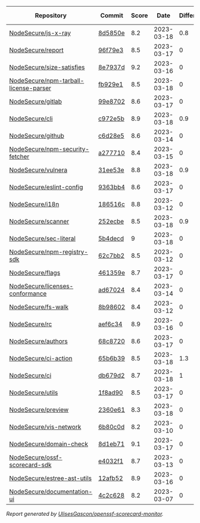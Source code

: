 <!-- OPENSSF-SCORECARD-MONITOR:START -->

| Repository | Commit | Score | Date | Difference | Report Link | StepSecurity Link |
| -- | -- | -- | -- | -- | -- | -- |
| [NodeSecure/js-x-ray](https://github.com/NodeSecure/js-x-ray) | [8d5850e](https://github.com/NodeSecure/js-x-ray/commit/8d5850e01dc8668113a7a9bc4463b1d7726fd489) | 8.2 | 2023-03-18 | 0.8 | [Full Report](https://deps.dev/project/github/nodesecure%2Fjs-x-ray) | [Fix it](http://app.stepsecurity.io/securerepo?repo=NodeSecure/js-x-ray) |
| [NodeSecure/report](https://github.com/NodeSecure/report) | [96f79e3](https://github.com/NodeSecure/report/commit/96f79e37e6f3440fac4215db5582f4769838e803) | 8.5 | 2023-03-17 | 0 | [Full Report](https://deps.dev/project/github/nodesecure%2Freport) | [Fix it](http://app.stepsecurity.io/securerepo?repo=NodeSecure/report) |
| [NodeSecure/size-satisfies](https://github.com/NodeSecure/size-satisfies) | [8e7937d](https://github.com/NodeSecure/size-satisfies/commit/8e7937d023f49b6b9816835646af9b0e4f6b25c2) | 9.2 | 2023-03-16 | 0 | [Full Report](https://deps.dev/project/github/nodesecure%2Fsize-satisfies) | [Fix it](http://app.stepsecurity.io/securerepo?repo=NodeSecure/size-satisfies) |
| [NodeSecure/npm-tarball-license-parser](https://github.com/NodeSecure/npm-tarball-license-parser) | [fb929e1](https://github.com/NodeSecure/npm-tarball-license-parser/commit/fb929e168c4a71815393e17b227eeccea2a98d79) | 8.5 | 2023-03-18 | 0 | [Full Report](https://deps.dev/project/github/nodesecure%2Fnpm-tarball-license-parser) | [Fix it](http://app.stepsecurity.io/securerepo?repo=NodeSecure/npm-tarball-license-parser) |
| [NodeSecure/gitlab](https://github.com/NodeSecure/gitlab) | [99e8702](https://github.com/NodeSecure/gitlab/commit/99e8702748272f69818bb47f00966c47e9d91160) | 8.6 | 2023-03-17 | 0 | [Full Report](https://deps.dev/project/github/nodesecure%2Fgitlab) | [Fix it](http://app.stepsecurity.io/securerepo?repo=NodeSecure/gitlab) |
| [NodeSecure/cli](https://github.com/NodeSecure/cli) | [c972e5b](https://github.com/NodeSecure/cli/commit/c972e5b46712b67bf434b86b0dcab726d095cbba) | 8.9 | 2023-03-18 | 0.9 | [Full Report](https://deps.dev/project/github/nodesecure%2Fcli) | [Fix it](http://app.stepsecurity.io/securerepo?repo=NodeSecure/cli) |
| [NodeSecure/github](https://github.com/NodeSecure/github) | [c6d28e5](https://github.com/NodeSecure/github/commit/c6d28e503489ba27a521abbe65727b4967115020) | 8.6 | 2023-03-14 | 0 | [Full Report](https://deps.dev/project/github/nodesecure%2Fgithub) | [Fix it](http://app.stepsecurity.io/securerepo?repo=NodeSecure/github) |
| [NodeSecure/npm-security-fetcher](https://github.com/NodeSecure/npm-security-fetcher) | [a277710](https://github.com/NodeSecure/npm-security-fetcher/commit/a277710ef0a4c43dcf41adf3b4aa90566280d32c) | 8.4 | 2023-03-15 | 0 | [Full Report](https://deps.dev/project/github/nodesecure%2Fnpm-security-fetcher) | [Fix it](http://app.stepsecurity.io/securerepo?repo=NodeSecure/npm-security-fetcher) |
| [NodeSecure/vulnera](https://github.com/NodeSecure/vulnera) | [31ee53e](https://github.com/NodeSecure/vulnera/commit/31ee53ebfff9bb145d775092b68f6f0ef7410369) | 8.8 | 2023-03-18 | 0.9 | [Full Report](https://deps.dev/project/github/nodesecure%2Fvulnera) | [Fix it](http://app.stepsecurity.io/securerepo?repo=NodeSecure/vulnera) |
| [NodeSecure/eslint-config](https://github.com/NodeSecure/eslint-config) | [9363bb4](https://github.com/NodeSecure/eslint-config/commit/9363bb43e3d74083aad6f1fd4da97b8c50bcc374) | 8.6 | 2023-03-17 | 0 | [Full Report](https://deps.dev/project/github/nodesecure%2Feslint-config) | [Fix it](http://app.stepsecurity.io/securerepo?repo=NodeSecure/eslint-config) |
| [NodeSecure/i18n](https://github.com/NodeSecure/i18n) | [186516c](https://github.com/NodeSecure/i18n/commit/186516c9548b9c064dd5dd70fc12d716e1f45234) | 8.8 | 2023-03-12 | 0 | [Full Report](https://deps.dev/project/github/nodesecure%2Fi18n) | [Fix it](http://app.stepsecurity.io/securerepo?repo=NodeSecure/i18n) |
| [NodeSecure/scanner](https://github.com/NodeSecure/scanner) | [252ecbe](https://github.com/NodeSecure/scanner/commit/252ecbe104321bcf94f1790a9b42bc1a8f7858ec) | 8.5 | 2023-03-18 | 0.9 | [Full Report](https://deps.dev/project/github/nodesecure%2Fscanner) | [Fix it](http://app.stepsecurity.io/securerepo?repo=NodeSecure/scanner) |
| [NodeSecure/sec-literal](https://github.com/NodeSecure/sec-literal) | [5b4decd](https://github.com/NodeSecure/sec-literal/commit/5b4decd27c6f1dcb93a3143839b5dccb287b35c1) | 9 | 2023-03-18 | 0 | [Full Report](https://deps.dev/project/github/nodesecure%2Fsec-literal) | [Fix it](http://app.stepsecurity.io/securerepo?repo=NodeSecure/sec-literal) |
| [NodeSecure/npm-registry-sdk](https://github.com/NodeSecure/npm-registry-sdk) | [62c7bb2](https://github.com/NodeSecure/npm-registry-sdk/commit/62c7bb24df2650f26404c72181be8751676bf345) | 8.5 | 2023-03-12 | 0 | [Full Report](https://deps.dev/project/github/nodesecure%2Fnpm-registry-sdk) | [Fix it](http://app.stepsecurity.io/securerepo?repo=NodeSecure/npm-registry-sdk) |
| [NodeSecure/flags](https://github.com/NodeSecure/flags) | [461359e](https://github.com/NodeSecure/flags/commit/461359e15c3e9cc42bff86bb315893e17b324c0e) | 8.7 | 2023-03-17 | 0 | [Full Report](https://deps.dev/project/github/nodesecure%2Fflags) | [Fix it](http://app.stepsecurity.io/securerepo?repo=NodeSecure/flags) |
| [NodeSecure/licenses-conformance](https://github.com/NodeSecure/licenses-conformance) | [ad67024](https://github.com/NodeSecure/licenses-conformance/commit/ad67024fb13837bfca0db2785478f9fcfb48571e) | 8.4 | 2023-03-14 | 0 | [Full Report](https://deps.dev/project/github/nodesecure%2Flicenses-conformance) | [Fix it](http://app.stepsecurity.io/securerepo?repo=NodeSecure/licenses-conformance) |
| [NodeSecure/fs-walk](https://github.com/NodeSecure/fs-walk) | [8b98602](https://github.com/NodeSecure/fs-walk/commit/8b986025dcc1436379f106b8dfd8141443f6d367) | 8.4 | 2023-03-12 | 0 | [Full Report](https://deps.dev/project/github/nodesecure%2Ffs-walk) | [Fix it](http://app.stepsecurity.io/securerepo?repo=NodeSecure/fs-walk) |
| [NodeSecure/rc](https://github.com/NodeSecure/rc) | [aef6c34](https://github.com/NodeSecure/rc/commit/aef6c34377049d94048171cedad3a4dcb5efd29f) | 8.9 | 2023-03-16 | 0 | [Full Report](https://deps.dev/project/github/nodesecure%2Frc) | [Fix it](http://app.stepsecurity.io/securerepo?repo=NodeSecure/rc) |
| [NodeSecure/authors](https://github.com/NodeSecure/authors) | [68c8720](https://github.com/NodeSecure/authors/commit/68c87200a574852e9071f2c98acdb04055d1825f) | 8.6 | 2023-03-17 | 0 | [Full Report](https://deps.dev/project/github/nodesecure%2Fauthors) | [Fix it](http://app.stepsecurity.io/securerepo?repo=NodeSecure/authors) |
| [NodeSecure/ci-action](https://github.com/NodeSecure/ci-action) | [65b6b39](https://github.com/NodeSecure/ci-action/commit/65b6b39bcdd4afcd5c549389f4873f31223f68b0) | 8.5 | 2023-03-18 | 1.3 | [Full Report](https://deps.dev/project/github/nodesecure%2Fci-action) | [Fix it](http://app.stepsecurity.io/securerepo?repo=NodeSecure/ci-action) |
| [NodeSecure/ci](https://github.com/NodeSecure/ci) | [db679d2](https://github.com/NodeSecure/ci/commit/db679d21ff5321690414b787def560e47c45bfb6) | 8.7 | 2023-03-18 | 1 | [Full Report](https://deps.dev/project/github/nodesecure%2Fci) | [Fix it](http://app.stepsecurity.io/securerepo?repo=NodeSecure/ci) |
| [NodeSecure/utils](https://github.com/NodeSecure/utils) | [1f8ad90](https://github.com/NodeSecure/utils/commit/1f8ad90608eee5f5391e7c3da505f325d9845393) | 8.5 | 2023-03-17 | 0 | [Full Report](https://deps.dev/project/github/nodesecure%2Futils) | [Fix it](http://app.stepsecurity.io/securerepo?repo=NodeSecure/utils) |
| [NodeSecure/preview](https://github.com/NodeSecure/preview) | [2360e61](https://github.com/NodeSecure/preview/commit/2360e6167bd5f2d195dd96862da2f7908e0023a4) | 8.3 | 2023-03-18 | 0 | [Full Report](https://deps.dev/project/github/nodesecure%2Fpreview) | [Fix it](http://app.stepsecurity.io/securerepo?repo=NodeSecure/preview) |
| [NodeSecure/vis-network](https://github.com/NodeSecure/vis-network) | [6b80c0d](https://github.com/NodeSecure/vis-network/commit/6b80c0db98cd2d08be6de39fb5c97298376a86c0) | 8.2 | 2023-03-10 | 0 | [Full Report](https://deps.dev/project/github/nodesecure%2Fvis-network) | [Fix it](http://app.stepsecurity.io/securerepo?repo=NodeSecure/vis-network) |
| [NodeSecure/domain-check](https://github.com/NodeSecure/domain-check) | [8d1eb71](https://github.com/NodeSecure/domain-check/commit/8d1eb71c21ff3e6d63abdfdc094c94a0d19dd570) | 9.1 | 2023-03-17 | 0 | [Full Report](https://deps.dev/project/github/nodesecure%2Fdomain-check) | [Fix it](http://app.stepsecurity.io/securerepo?repo=NodeSecure/domain-check) |
| [NodeSecure/ossf-scorecard-sdk](https://github.com/NodeSecure/ossf-scorecard-sdk) | [e4032f1](https://github.com/NodeSecure/ossf-scorecard-sdk/commit/e4032f1eec2891b635777bda6858de0c9352d4fb) | 8.7 | 2023-03-13 | 0 | [Full Report](https://deps.dev/project/github/nodesecure%2Fossf-scorecard-sdk) | [Fix it](http://app.stepsecurity.io/securerepo?repo=NodeSecure/ossf-scorecard-sdk) |
| [NodeSecure/estree-ast-utils](https://github.com/NodeSecure/estree-ast-utils) | [12afb52](https://github.com/NodeSecure/estree-ast-utils/commit/12afb529f4d908fb7a0fbff47b4241be6be789ee) | 8.9 | 2023-03-16 | 0 | [Full Report](https://deps.dev/project/github/nodesecure%2Festree-ast-utils) | [Fix it](http://app.stepsecurity.io/securerepo?repo=NodeSecure/estree-ast-utils) |
| [NodeSecure/documentation-ui](https://github.com/NodeSecure/documentation-ui) | [4c2c628](https://github.com/NodeSecure/documentation-ui/commit/4c2c62809956190a0cf9583442271546ee4f331c) | 8.2 | 2023-03-07 | 0 | [Full Report](https://deps.dev/project/github/nodesecure%2Fdocumentation-ui) | [Fix it](http://app.stepsecurity.io/securerepo?repo=NodeSecure/documentation-ui) |

_Report generated by [UlisesGascon/openssf-scorecard-monitor](https://github.com/UlisesGascon/openssf-scorecard-monitor)._
<!-- OPENSSF-SCORECARD-MONITOR:END -->